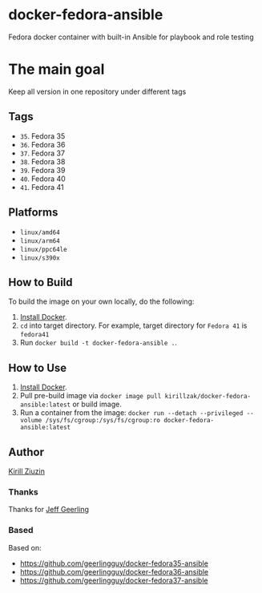 # docker-fedora-ansible
Fedora docker container with built-in Ansible for playbook and role testing

# The main goal
Keep all version in one repository under different tags

## Tags
- `35`. Fedora 35
- `36`. Fedora 36
- `37`. Fedora 37
- `38`. Fedora 38
- `39`. Fedora 39
- `40`. Fedora 40
- `41`. Fedora 41

## Platforms
- `linux/amd64`
- `linux/arm64`
- `linux/ppc64le`
- `linux/s390x`

## How to Build

To build the image on your own locally, do the following:

  1. [Install Docker](https://docs.docker.com/engine/installation/).
  2. `cd` into target directory. For example, target directory for `Fedora 41` is `fedora41`
  3. Run `docker build -t docker-fedora-ansible .`.

  ## How to Use

  1. [Install Docker](https://docs.docker.com/engine/installation/).
  2. Pull pre-build image via `docker image pull kirillzak/docker-fedora-ansible:latest` or build image.
  3. Run a container from the image: `docker run --detach --privileged --volume /sys/fs/cgroup:/sys/fs/cgroup:ro docker-fedora-ansible:latest`

## Author

[Kirill Ziuzin](https://kirill-zak.ru/)

### Thanks
Thanks for [Jeff Geerling](https://github.com/geerlingguy)

### Based
Based on:
- https://github.com/geerlingguy/docker-fedora35-ansible
- https://github.com/geerlingguy/docker-fedora36-ansible
- https://github.com/geerlingguy/docker-fedora37-ansible